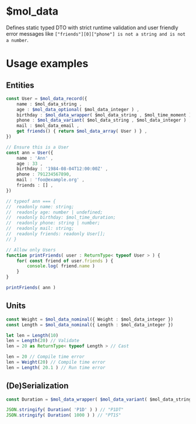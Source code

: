 # $mol_data

Defines static typed DTO with strict runtime validation and user friendly error messages like `["friends"][0]["phone"] is not a string and is not a number`.

# Usage examples

## Entities

```typescript
const User = $mol_data_record({
	name : $mol_data_string ,
	age : $mol_data_optional( $mol_data_integer ) ,
	birthday : $mol_data_wrapper( $mol_data_string , $mol_time_moment ) ,
	phone : $mol_data_variant( $mol_data_string , $mol_data_integer ) ,
	mail : $mol_data_email ,
	get friends() { return $mol_data_array( User ) } ,
})

// Ensure this is a User
const ann = User({
	name : 'Ann' ,
	age : 33 ,
	birthday : '1984-08-04T12:00:00Z' ,
	phone : 791234567890,
	mail : 'foo@example.org' ,
	friends : [] ,
})

// typeof ann === {
// 	readonly name: string;
// 	readonly age: number | undefined;
// 	readonly birthday: $mol_time_duration;
// 	readonly phone: string | number;
// 	readonly mail: string;
// 	readonly friends: readonly User[];
// }

// Allow only Users
function printFriends( user : ReturnType< typeof User > ) {
	for( const friend of user.friends ) {
		console.log( friend.name )
	}
}

printFriends( ann )
```

## Units

```typescript
const Weight = $mol_data_nominal({ Weight : $mol_data_integer })
const Length = $mol_data_nominal({ Length : $mol_data_integer })

let len = Length(10)
len = Length(20) // Validate
len = 20 as ReturnType< typeof Length > // Cast

len = 20 // Compile time error
len = Weight(20) // Compile time error
len = Length( 20.1 ) // Run time error
```

## (De)Serialization

```typescript
const Duration = $mol_data_wrapper( $mol_data_variant( $mol_data_string , $mol_data_integer ) , $mol_time_duration )

JSON.stringify( Duration( 'P1D' ) ) // "P1DT"
JSON.stringify( Duration( 1000 ) ) // "PT1S"
```
